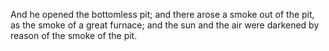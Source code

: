 And he opened the bottomless pit; and there arose a smoke out of the pit, as the smoke of a great furnace; and the sun and the air were darkened by reason of the smoke of the pit.
